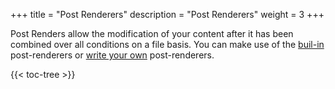 +++
title = "Post Renderers"
description = "Post Renderers"
weight = 3
+++

Post Renders allow the modification of your content after it has been combined over all conditions on a file basis. You can make use of the [buil-in](built-in/) post-renderers or [write your own](extend/) post-renderers.

{{< toc-tree >}}
